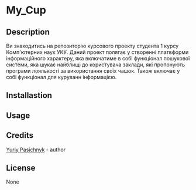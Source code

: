 # My_Cup

<!---Description: A description of your project follows. A good description is clear, short, and to the point. Describe the importance of your project, and what it does.--->
## Description ##
Ви знаходитись на репозиторію курсового проекту студента 1 курсу Комп'ютерних наук УКУ. Даний проект полягає у створенні платвформи інформаційного характеру, яка включатиме в собі функціонал пошукової системи, яка шукає найблищі до користувача заклади, які пропонують програми лоялькості за використання своїх чашок. Також включає у собі функціонал для куруванн інформацією.

<!---Table of Contents: Optionally, include a table of contents in order to allow other people to quickly navigate especially long or detailed READMEs.--->

<!---Installation: Installation is the next section in an effective README. Tell other users how to install your project locally. Optionally, include a gif to make the process even more clear for other people.--->
## Installastion ##

<!---Usage: The next section is usage, in which you instruct other people on how to use your project after they’ve installed it. This would also be a good place to include screenshots of your project in action.--->
## Usage ##

<!---Contributing: Larger projects often have sections on contributing to their project, in which contribution instructions are outlined. Sometimes, this is a separate file. If you have specific contribution preferences, explain them so that other developers know how to best contribute to your work. To learn more about how to help others contribute, check out the guide for setting guidelines for repository contributors.--->

<!---Credits: Include a section for credits in order to highlight and link to the authors of your project.--->
## Credits ##
[Yuriy Pasichnyk](https://github.com/Fenix-125) - author

<!---License: Finally, include a section for the license of your project. For more information on choosing a license, check out GitHub’s licensing guide!--->
## License ##
None
<!---Your README should contain only the necessary information for developers to get started using and contributing to your project. Longer documentation is best suited for wikis, outlined below.--->
